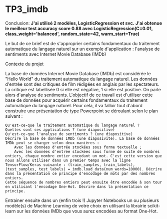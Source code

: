 # TP3_imdb

Conclusion:
<b>J'ai utilisé 2 modèles, LogisticRegression et svc.</b>
<b>J'ai obtenue le meilleur test accuracy score 0.88 avec LogisticRegression(C=0.01, class_weight='balanced', random_state=42, warm_start=True)</b>

Le but de ce brief est de s'approprier certains fondamentaux du traitement automatique du langage naturel sur un exemple d'application : 
l'analyse de sentiments avec  Internet Movie Database (IMDb) 

Contexte du projet

La base de données Internet Movie Database (IMDb) est considérée le "Hello World" du traitement automatique du langage naturel. Les données d'entrée sont des critiques de film rédigées en anglais par les spectateurs. La critique est labellisée 0 si elle est négative, 1 si elle est positive. On parle alors d'analyse de sentiments. L'objectif de ce travail est d'utiliser cette base de données pour acquérir certains fondamentaux du traitement automatique du langage naturel. Pour cela, il va falloir tout d'abord construire une présentation de type Powerpoint se déroulant selon le plan suivant :

    Qu'est-ce-que le traitement automatique du langage naturel ?
    Quelles sont ses applications ? (une diapositive)
    Qu'est-ce-que l'analyse de sentiments ? (une diapositive)
    Décrire la base de données IMDb (une diaposivite). La base de données IMDb peut se charger selon deux manières :
        Avec les données d'entrée stockées sous forme textuelle ;
        Avec les données d'entrée stockées sous forme de suite de nombres entiers, chaque nombre entier encodant un mot. C'est cette version que nous allons utiliser dans un premier temps avec la ligne TensorFlow/Keras suivante : (train_samples, train_labels), (test_samples, test_labels) = imdb.load_data(num_words=10000). Décrire dans la présentation ce principe d'encodage de mots par des nombres entiers.
    Cette séquence de nombres entiers peut ensuite être encodée à son tour en utilisant l'encodage One-Hot. Décrire dans la présentation ce principe.

Entrainer ensuite dans un (enfin trois !) Jupyter Notebooks un ou plusieurs modèle(s) de Machine Learning de votre choix en utilisant la librairie scikit-learn sur les données IMDb que vous aurez encodées au format One-Hot.


